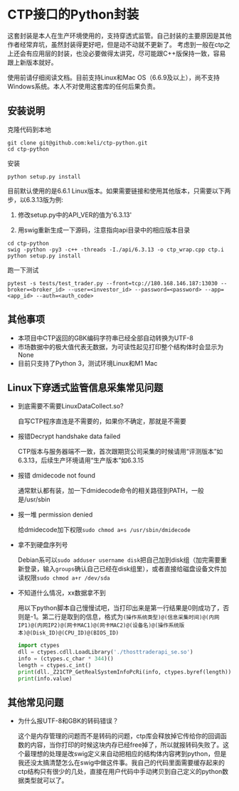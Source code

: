 # CTP接口的Python封装

这套封装是本人在生产环境使用的，支持穿透式监管。自己封装的主要原因是其他作者经常弃坑，虽然封装得更好吧，但是动不动就不更新了。
考虑到一般在ctp之上还会有应用层的封装，也没必要做得太讲究，尽可能跟C++版保持一致，容易跟上新版本就好。

使用前请仔细阅读文档。目前支持Linux和Mac OS（6.6.9及以上），尚不支持Windows系统。本人不对使用这套库的任何后果负责。

## 安装说明

克隆代码到本地
```
git clone git@github.com:keli/ctp-python.git
cd ctp-python
```

安装
```
python setup.py install
```

目前默认使用的是6.6.1 Linux版本。如果需要链接和使用其他版本，只需要以下两步，以6.3.13版为例:

1. 修改setup.py中的API_VER的值为'6.3.13'

2. 用swig重新生成一下源码，注意指向api目录中的相应版本目录

```
cd ctp-python
swig -python -py3 -c++ -threads -I./api/6.3.13 -o ctp_wrap.cpp ctp.i
python setup.py install
```

跑一下测试

```
pytest -s tests/test_trader.py --front=tcp://180.168.146.187:13030 --broker=<broker_id> --user=<investor_id> --password=<password> --app=<app_id> --auth=<auth_code>
```

## 其他事项

- 本项目中CTP返回的GBK编码字符串已经全部自动转换为UTF-8
- 市场数据中的极大值代表无数据，为可读性起见打印整个结构体时会显示为None
- 目前只支持了Python 3，测试环境Linux和M1 Mac

## Linux下穿透式监管信息采集常见问题

- 到底需要不需要LinuxDataCollect.so?

  自写CTP程序直连是不需要的，如果你不确定，那就是不需要

- 报错Decrypt handshake data failed

  CTP版本与服务器端不一致，首次跟期货公司采集的时候请用“评测版本”如6.3.13，后续生产环境请用“生产版本”如6.3.15

- 报错 dmidecode not found

  通常默认都有装，加一下dmidecode命令的相关路径到PATH，一般是/usr/sbin

- 报一堆 permission denied

  给dmidecode加下权限`sudo chmod a+s /usr/sbin/dmidecode`

- 拿不到硬盘序列号

  Debian系可以`sudo adduser username disk`把自己加到disk组（加完需要重新登录，输入`groups`确认自己已经在disk组里），或者直接给磁盘设备文件加读权限`sudo chmod a+r /dev/sda`

- 不知道什么情况，xx数据拿不到

  用以下python脚本自己慢慢试吧，当打印出来是第一行结果是0则成功了，否则是-1。第二行是取到的信息，格式为```(操作系统类型)@(信息采集时间)@(内网IP1)@(内网IP2)@(网卡MAC1)@(网卡MAC2)@(设备名)@(操作系统版本)@(Disk_ID)@(CPU_ID)@(BIOS_ID)```
  
  ```python
  import ctypes
  dll = ctypes.cdll.LoadLibrary('./thosttraderapi_se.so')
  info = (ctypes.c_char * 344)()
  length = ctypes.c_int()
  print(dll._Z21CTP_GetRealSystemInfoPcRi(info, ctypes.byref(length)))
  print(info.value)
  ```

## 其他常见问题

- 为什么报UTF-8和GBK的转码错误？

  这个是内存管理的问题而不是转码的问题，ctp库会释放掉它传给你的回调函数的内容，当你打印的时候这块内存已经free掉了，所以就报转码失败了。这个最理想的处理是改swig定义来自动把相应的结构体内容拷到python，但是我还没太搞清楚怎么在swig中做这件事。我自己的代码里面需要缓存起来的ctp结构只有很少的几处，直接在用户代码中手动拷贝到自己定义的python数据类型就可以了。

